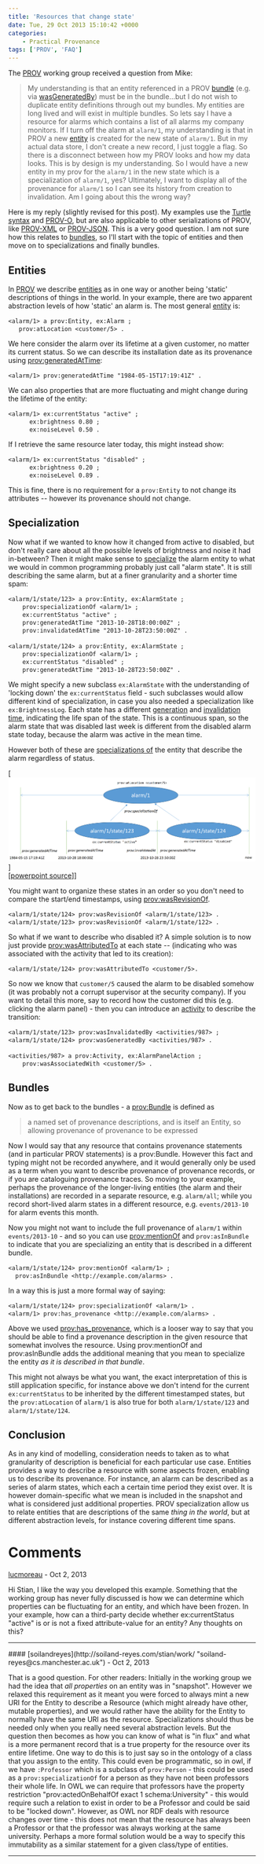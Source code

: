 ```yaml
---
title: 'Resources that change state'
date: Tue, 29 Oct 2013 15:10:42 +0000
categories:
    - Practical Provenance
tags: ['PROV', 'FAQ']
---
```


The [PROV](http://www.w3.org/TR/prov-overview/ "PROV overview") working group received a question from Mike:

> My understanding is that an entity referenced in a PROV [bundle](http://www.w3.org/TR/prov-dm/#component4 "bundle") (e.g. via [wasGeneratedBy](http://www.w3.org/TR/prov-dm/#term-Generation "generation")) must be in the bundle...but I do not wish to duplicate entity definitions through out my bundles. My entities are long lived and will exist in multiple bundles. 
> So lets say I have a resource for alarms which contains a list of all alarms my company monitors. If I turn off the alarm at `alarm/1`, my understanding is that in PROV a new [entity](http://www.w3.org/TR/prov-dm/#term-entity "entity") is created for the new state of `alarm/1`. 
> But in my actual data store, I don't create a new record, I just toggle a flag. So there is a disconnect between how my PROV looks and how my data looks. This is by design is my understanding. 
> So I would have a new entity in my prov for the `alarm/1` in the new state which is a specialization of `alarm/1`, yes? Ultimately, I want to display all of the provenance for `alarm/1` so I can see its history from creation to invalidation. Am I going about this the wrong way?

Here is my reply (slightly revised for this post). My examples use the [Turtle syntax](http://www.w3.org/TR/turtle/ "Turtle, Terse RDF Triple Language") and [PROV-O](http://www.w3.org/TR/prov-o/), but are also applicable to other serializations of PROV, like [PROV-XML](http://www.w3.org/TR/prov-xml/ "PROV-XML") or [PROV-JSON](http://provenance.ecs.soton.ac.uk/prov-json/). This is a very good question. I am not sure how this relates to [bundles](http://www.w3.org/TR/prov-dm/#component4 "bundles"), so I'll start with the topic of entities and then move on to specializations and finally bundles.

Entities
--------

In [PROV](http://www.w3.org/TR/prov-primer/ "PROV primer") we describe [entities](http://www.w3.org/TR/prov-dm/#term-entity "entity") as in one way or another being 'static' descriptions of things in the world. In your example, there are two apparent abstraction levels of how 'static' an alarm is. The most general [entity](http://www.w3.org/TR/prov-o/#Entity "prov:Entity") is: 

```turtle
<alarm/1> a prov:Entity, ex:Alarm ;
   prov:atLocation <customer/5> .
``` 

We here consider the alarm over its lifetime at a given customer, no matter its current status. So we can describe its installation date as its provenance using [prov:generatedAtTime](http://www.w3.org/TR/prov-o/#generatedAtTime "prov:generatedAtTime"): 

```turtle
<alarm/1> prov:generatedAtTime "1984-05-15T17:19:41Z" .
```

We can also properties that are more fluctuating and might change during the lifetime of the entity: 

```turtle
<alarm/1> ex:currentStatus "active" ;
      ex:brightness 0.80 ;
      ex:noiseLevel 0.50 .
``` 

If I retrieve the same resource later today, this might instead show: 

```turtle
<alarm/1> ex:currentStatus "disabled" ;
      ex:brightness 0.20 ;
      ex:noiseLevel 0.89 .
``` 

This is fine, there is no requirement for a `prov:Entity` to not change its attributes -- however its provenance should not change.

Specialization
--------------

Now what if we wanted to know how it changed from active to disabled, but don't really care about all the possible levels of brightness and noise it had in-between? Then it might make sense to [specialize](http://www.w3.org/TR/prov-dm/#component5 "PROV-DM: Alternate Entities") the alarm entity to what we would in common programming probably just call "alarm state". It is still describing the same alarm, but at a finer granularity and a shorter time spam: 

```turtle
<alarm/1/state/123> a prov:Entity, ex:AlarmState ;
    prov:specializationOf <alarm/1> ;
    ex:currentStatus "active" ;
    prov:generatedAtTime "2013-10-28T18:00:00Z" ;
    prov:invalidatedAtTime "2013-10-28T23:50:00Z" .

<alarm/1/state/124> a prov:Entity, ex:AlarmState ;
    prov:specializationOf <alarm/1> ;
    ex:currentStatus "disabled" ;
    prov:generatedAtTime "2013-10-28T23:50:00Z" .
```

We might specify a new subclass `ex:AlarmState` with the understanding of 'locking down' the `ex:currentStatus` field - such subclasses would allow different kind of specialization, in case you also needed a specialization like `ex:BrightnessLog`. Each state has a different [generation](http://www.w3.org/TR/prov-o/#generatedAtTime "prov:generatedAtTime") and [invalidation time](http://www.w3.org/TR/prov-o/#invalidatedAtTime "prov:invalidatedAtTime"), indicating the life span of the state. This is a continuous span, so the alarm state that was disabled last week is different from the disabled alarm state today, because the alarm was active in the mean time. 

However both of these are [specializations of](http://www.w3.org/TR/prov-o/#specializationOf "prov:specializationOf") the entity that describe the alarm regardless of status. 

[![2013-10-29-entity-specializationOf](2013-10-29-entity-specializationof.png)]  
[[powerpoint source](2013-10-29-entity-specializationOf.pptx)]\]

You might want to organize these states in an order so you don't need to compare the start/end timestamps, using [prov:wasRevisionOf](http://www.w3.org/TR/prov-o/#wasRevisionOf "prov:wasRevisionOf"). 

```turtle
<alarm/1/state/124> prov:wasRevisionOf <alarm/1/state/123> .
<alarm/1/state/123> prov:wasRevisionOf <alarm/1/state/122> .
```

So what if we want to describe who disabled it? A simple solution is to now just provide [prov:wasAttributedTo](http://www.w3.org/TR/prov-o/#wasAttributedTo "prov:wasAttributedTo") at each state -- (indicating who was associated with the activity that led to its creation): 

```turtle
<alarm/1/state/124> prov:wasAttributedTo <customer/5>.
```

So now we know that `customer/5` caused the alarm to be disabled somehow (it was probably not a corrupt supervisor at the security company). If you want to detail this more, say to record how the customer did this (e.g. clicking the alarm panel) - then you can introduce an [activity](http://www.w3.org/TR/prov-o/#Activity "prov:Activity") to describe the transition: 

```turtle
<alarm/1/state/123> prov:wasInvalidatedBy <activities/987> ;
<alarm/1/state/124> prov:wasGeneratedBy <activities/987> .

<activities/987> a prov:Activity, ex:AlarmPanelAction ;
    prov:wasAssociatedWith <customer/5> .
```

Bundles
-------

Now as to get back to the bundles - a [prov:Bundle](http://www.w3.org/TR/prov-o/#Bundle "prov:Bundle") is defined as

> a named set of provenance descriptions, and is itself an Entity, so allowing provenance of provenance to be expressed

Now I would say that any resource that contains provenance statements (and in particular PROV statements) is a prov:Bundle. However this fact and typing might not be recorded anywhere, and it would generally only be used as a term when you want to describe provenance of provenance records, or if you are cataloguing provenance traces. So moving to your example, perhaps the provenance of the longer-living entities (the alarm and their installations) are recorded in a separate resource, e.g. `alarm/all`; while you record short-lived alarm states in a different resource, e.g. `events/2013-10` for alarm events this month. 

Now you might not want to include the full provenance of `alarm/1` within `events/2013-10` - and so you can use [prov:mentionOf](http://www.w3.org/TR/prov-links/ "PROV: Linking Across Provenance Bundles") and `prov:asInBundle` to indicate that you are specializing an entity that is described in a different bundle. 

```turtle
<alarm/1/state/124> prov:mentionOf <alarm/1> ;
  prov:asInBundle <http://example.com/alarms> .
``` 

In a way this is just a more formal way of saying: 

```turtle
<alarm/1/state/124> prov:specializationOf <alarm/1> .
<alarm/1> prov:has_provenance <http://example.com/alarms> .
```

Above we used [prov:has\_provenance](http://www.w3.org/TR/prov-aq/ "PROV-AQ: Provenance Access and Query"), which is a looser way to say that you should be able to find a provenance description in the given resource that somewhat involves the resource. Using prov:mentionOf and prov:asInBundle adds the additional meaning that you mean to specialize the entity _as it is described in that bundle_. 

This might not always be what you want, the exact interpretation of this is still application specific, for instance above we don't intend for the current `ex:currentStatus` to be inherited by the different timestamped states, but the `prov:atLocation` of `alarm/1` is also true for both `alarm/1/state/123` and `alarm/1/state/124`.

Conclusion
----------

As in any kind of modelling, consideration needs to taken as to what granularity of description is beneficial for each particular use case. Entities provides a way to describe a resource with some aspects frozen, enabling us to describe its provenance. For instance, an alarm can be described as a series of alarm states, which each a certain time period they exist over. It is however domain-specific what we mean is included in the snapshot and what is considered just additional properties. PROV specialization allow us to relate entities that are descriptions of the same _thing in the world_, but at different abstraction levels, for instance covering different time spans.

# Comments

#### 
[lucmoreau](http://lucmoreau.wordpress.com "l.moreau@ecs.soton.ac.uk") - <time datetime="2013-10-29 15:52:02">Oct 2, 2013</time>

Hi Stian, I like the way you developed this example. Something that the working group has never fully discussed is how we can determine which properties can be fluctuating for an entity, and which have been frozen. In your example, how can a third-party decide whether ex:currentStatus "active" is or is not a fixed attribute-value for an entity? Any thoughts on this?
<hr />
#### 
[soilandreyes](http://soiland-reyes.com/stian/work/ "soiland-reyes@cs.manchester.ac.uk") - <time datetime="2013-10-29 17:16:37">Oct 2, 2013</time>

That is a good question. For other readers: Initially in the working group we had the idea that _all properties_ on an entity was in "snapshot". However we relaxed this requirement as it meant you were forced to always mint a new URI for the Entity to describe a Resource (which might already have other, mutable properties), and we would rather have the ability for the Entity to normally have the same URI as the resource. Specializations should thus be needed only when you really need several abstraction levels. But the question then becomes as how you can know of what is "in flux" and what is a more permanent record that is a true property for the resource over its entire lifetime. One way to do this is to just say so in the ontology of a class that you assign to the entity. This could even be programmatic, so in owl, if we have `:Professor` which is a subclass of `prov:Person` - this could be used as a `prov:specializationOf` for a person as they have not been professors their whole life. In OWL we can require that professors have the property restriction "prov:actedOnBehalfOf exact 1 schema:University" - this would require such a relation to exist in order to be a Professor and could be said to be "locked down". However, as OWL nor RDF deals with resource changes over time - this does not mean that the resource has always been a Professor or that the professor was always working at the same university. Perhaps a more formal solution would be a way to specify this immutability as a similar statement for a given class/type of entities.
<hr />
